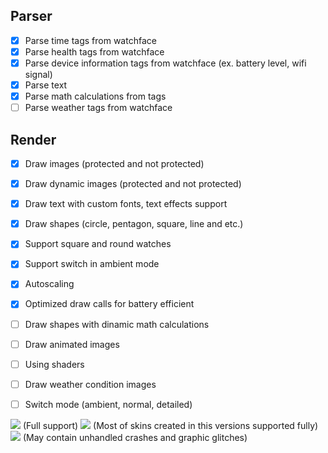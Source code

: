 
Parser
------------

- [x] Parse time tags from watchface
- [x]  Parse health tags from watchface
- [x] Parse device information tags from watchface (ex. battery level, wifi signal)
- [x] Parse text
- [x] Parse math calculations from tags
- [ ]  Parse weather tags from watchface

Render
------------
- [x] Draw images (protected and not protected)
- [x] Draw dynamic images (protected and not protected)
- [x] Draw text with custom fonts, text effects support
- [x] Draw shapes (circle, pentagon, square, line and etc.)
- [x] Support square and round watches
- [x] Support switch in ambient mode
- [x] Autoscaling
- [x] Optimized draw calls for battery efficient
- [ ] Draw shapes with dinamic math calculations
- [ ] Draw animated images
- [ ] Using shaders
- [ ] Draw weather condition images
- [ ] Switch mode (ambient, normal, detailed)


![](https://img.shields.io/badge/Facer%20support-1%20--%202.2-green) (Full support)
![](https://img.shields.io/badge/Facer%20suport-3%20--%204-yellowgreen) (Most of skins created in this versions supported fully)
![](https://img.shields.io/badge/Facer%20suport-5%20%2B-orange) (May contain unhandled crashes and graphic glitches)



